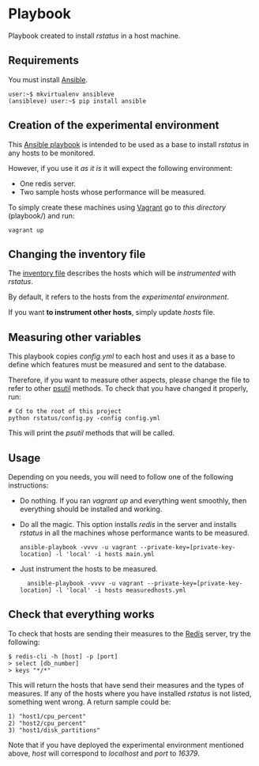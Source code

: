 Playbook
========

Playbook created to install _rstatus_ in a host machine.


Requirements
------------

You must install [Ansible](http://www.ansible.com).

    user:~$ mkvirtualenv ansibleve
    (ansibleve) user:~$ pip install ansible


Creation of the experimental environment
----------------------------------------

This [Ansible playbook](http://docs.ansible.com/playbooks.html) is intended to be used as a base to install _rstatus_ in any hosts to be monitored.

However, if you use it _as it is_ it will expect the following environment:

 * One redis server.
 * Two sample hosts whose performance will be measured.

To simply create these machines using [Vagrant](https://www.vagrantup.com/) go to _this directory_ (playbook/) and run:

    vagrant up


Changing the inventory file
---------------------------

The [inventory file](http://docs.ansible.com/intro_inventory.html) describes the hosts which will be _instrumented_ with _rstatus_.

By default, it refers to the hosts from the _experimental environment_.

If you want __to instrument other hosts__, simply update _hosts_ file.


Measuring other variables
-------------------------

This playbook copies _config.yml_ to each host and uses it as a base to define which features must be measured and sent to the database.

Therefore, if you want to measure other aspects, please change the file to refer to other [psutil](https://github.com/giampaolo/psutil/) methods.
To check that you have changed it properly, run:

    # Cd to the root of this project
    python rstatus/config.py -config config.yml

This will print the _psutil_ methods that will be called.


Usage
-----

Depending on you needs, you will need to follow one of the following instructions:

* Do nothing.
  If you ran _vagrant up_ and everything went smoothly, then everything should be installed and working.

* Do all the magic.
  This option installs _redis_ in the server and installs _rstatus_ in all the machines whose performance wants to be measured.

      ansible-playbook -vvvv -u vagrant --private-key=[private-key-location] -l 'local' -i hosts main.yml

* Just instrument the hosts to be measured.

        ansible-playbook -vvvv -u vagrant --private-key=[private-key-location] -l 'local' -i hosts measuredhosts.yml


Check that everything works
---------------------------

To check that hosts are sending their measures to the [Redis](http://redis.io/) server, try the following:

    $ redis-cli -h [host] -p [port]
    > select [db_number]
    > keys "*/*"

This will return the hosts that have send their measures and the types of measures.
If any of the hosts where you have installed _rstatus_ is not listed, something went wrong.
A return sample could be:

    1) "host1/cpu_percent"
    2) "host2/cpu_percent"
    3) "host1/disk_partitions"

Note that if you have deployed the experimental environment mentioned above, _host_ will correspond to _localhost_ and _port_ to _16379_.

